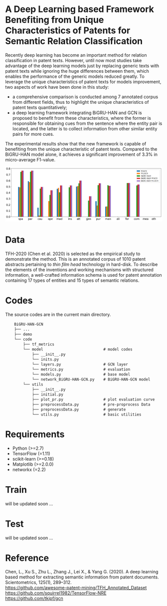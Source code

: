 # A Deep Learning based Framework Benefiting from Unique Characteristics of Patents for Semantic Relation Classification
Recently deep learning has become an important method for relation classification in patent texts. However, until now most studies take advantage of the deep learning models just by replacing generic texts with patent texts while ignoring the huge differences between them, which enables the performance of the generic models reduced greatly. To leverage the unique characteristics of patent texts for models improvement, two aspects of work have been done in this study:

- a comprehensive comparison is conducted among 7 annotated corpus from different fields, thus to highlight the unique characteristics of patent texts quantitatively; 
-  a deep learning framework integrating BiGRU-HAN and GCN is proposed to benefit from these characteristics, where the former is responsible for obtaining cues from the sentence where the entity pair is located, and the latter is to collect information from other similar entity pairs for more cues.

The experimental results show that the new framework is capable of benefiting from the unique characteristic of patent texts. Compared to the BiGRU-HAN model alone, it achieves a significant improvement of 3.3% in micro-average F1-value.

![](./images/f1.png)

# Data
TFH-2020 (Chen et al. 2020) is selected as the empirical study to demonstrate the method. This is an annotated corpus of 1010 patent abstracts pertaining to *thin film head* technology in hard-disk. To describe the elements of the inventions and working mechanisms with structured information, a well-crafted information schema is used for patent annotation containing 17 types of entities and 15 types of semantic relations.  

# Codes
The source codes are in the current main directory.   
```
    BiGRU-HAN-GCN
    ├── ...
    ├── demo
    └── code
    	├── tf_metrics                        
        └── model                           # model codes
        	├── __init__.py                    
        	└── inits.py                       
        	└── layers.py                   # GCN layer
        	└── metrics.py                  # evaluation
        	└── models.py                   # base model
        	└── network_BiGRU-HAN-GCN.py    # BiGRU-HAN-GCN model
        └── utils            
            ├── __init__.py    
            ├── initial.py     
            ├── plot_pr.py                  # plot evaluation curve
            ├── preprocessData.py           # pre-proprocess Data
            ├── preprocessData.py           # generate
            └── utils.py                    # basic utilities
```

# Requirements
- Python (>=2.7)
- TensorFlow (=1.11)
- scikit-learn (>=0.18)
- Matplotlib (>=2.0.0)
- networkx (=2.2)

# Train
will be updated soon ...

# Test
will be updated soon ...


# Reference
Chen, L., Xu S., Zhu L., Zhang J., Lei X., & Yang G. (2020). A deep learning based method for extracting semantic information from patent documents. Scientometrics, 125(1), 289–312.  
https://github.com/awesome-patent-mining/TFH_Annotated_Dataset  
https://github.com/squirrel1982/TensorFlow-NRE  
https://github.com/tkipf/gcn  